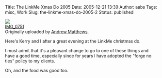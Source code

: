 Title: The LinkMe Xmas Do 2005
Date: 2005-12-21 13:39
Author: aabs
Tags: misc, Work
Slug: the-linkme-xmas-do-2005-2
Status: published

[![](http://static.flickr.com/39/75772766_b2016ab3d9_m.jpg)](http://www.flickr.com/photos/aabs/75772766/ "photo sharing")  
[IMG\_0751](http://www.flickr.com/photos/aabs/75772766/)  
Originally uploaded by [Andrew Matthews](http://www.flickr.com/people/aabs/).

Here's Kerry and I after a great evening at the LinkMe christmas do.

I must admit that it's a pleasant change to go to one of these things and have a good time, especially since for years I have adopted the "forge no ties" policy to my clients.

Oh, and the food was good too.
